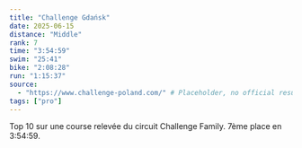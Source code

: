 ```yaml
---
title: "Challenge Gdańsk"
date: 2025-06-15
distance: "Middle"
rank: 7
time: "3:54:59"
swim: "25:41"
bike: "2:08:28"
run: "1:15:37"
source:
  - "https://www.challenge-poland.com/" # Placeholder, no official results link provided
tags: ["pro"]
---
```

Top 10 sur une course relevée du circuit Challenge Family. 7ème place en 3:54:59.
